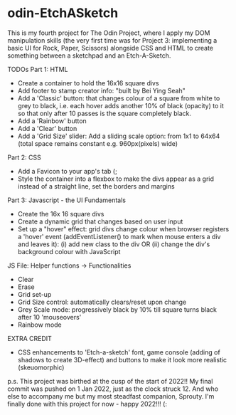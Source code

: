 # odin-EtchASketch

This is my fourth project for The Odin Project, where I apply my DOM manipulation skills (the very first time was for Project 3: implementing a basic UI for Rock, Paper, Scissors) alongside CSS and HTML to create something between a sketchpad and an Etch-A-Sketch.

TODOs Part 1: HTML

- Create a container to hold the 16x16 square divs
- Add footer to stamp creator info: "built by Bei Ying Seah"
- Add a 'Classic' button: that changes colour of a square from white to grey to black, i.e. each hover adds another 10% of black (opacity) to it so that only after 10 passes is the square completely black.
- Add a 'Rainbow' button
- Add a 'Clear' button
- Add a 'Grid Size' slider: Add a sliding scale option: from 1x1 to 64x64 (total space remains constant e.g. 960px(pixels) wide)

Part 2: CSS
- Add a Favicon to your app's tab (;
- Style the container into a flexbox to make the divs appear as a grid instead of a straight line, set the borders and margins

Part 3: Javascript - the UI Fundamentals
- Create the 16x 16 square divs
- Create a dynamic grid that changes based on user input
- Set up a "hover" effect: grid divs change colour when browser registers a 'hover' event (addEventListener() to mark when mouse enters a div and leaves it): (i) add new class to the div OR (ii) change the div's background colour with JavaScript

JS File: Helper functions -> Functionalities
- Clear
- Erase
- Grid set-up
- Grid Size control: automatically clears/reset upon change
- Grey Scale mode: progressively black by 10% till square turns black after 10 'mouseovers'
- Rainbow mode

EXTRA CREDIT
- CSS enhancements to 'Etch-a-sketch' font, game console (adding of shadows to create 3D-effect) and buttons to make it look more realistic (skeuomorphic)

p.s. This project was birthed at the cusp of the start of 2022!! My final commit was pushed on 1 Jan 2022, just as the clock struck 12. And who else to accompany me but my most steadfast companion, Sprouty. I'm finally done with this project for now - happy 2022!!! (: